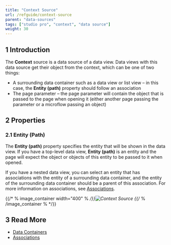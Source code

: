 ```yaml
---
title: "Context Source"
url: /refguide/context-source
parent: "data-sources"
tags: ["studio pro", "context", "data source"]
weight: 30
---
```


## 1 Introduction

The **Context** source is a data source of a data view. Data views with this data source get their object from the context, which can be one of two things:

* A surrounding data container such as a data view or list view – in this case, the **Entity (path)** property should follow an association 
* The page parameter – the page parameter will contain the object that is passed to the page when opening it (either another page passing the parameter or a microflow passing an object)

## 2 Properties

### 2.1 Entity (Path)

The **Entity (path)** property specifies the entity that will be shown in the data view. If you have a top-level data view, **Entity (path)** is an entity and the page will expect the object or objects of this entity to be passed to it when opened. 

If you have a nested data view, you can select an entity that has associations with the entity of a surrounding data container, and the entity of the surrounding data container should be a parent of this association. For more information on associations, see [Associations](associations). 

{{/* % image_container width="400" % */}}![Context Source](/attachments/refguide/modeling/pages/data-widgets/data-sources/context-source/context-source-example.png)
{{/* % /image_container % */}}

## 3 Read More

* [Data Containers](data-widgets)
* [Associations](associations)